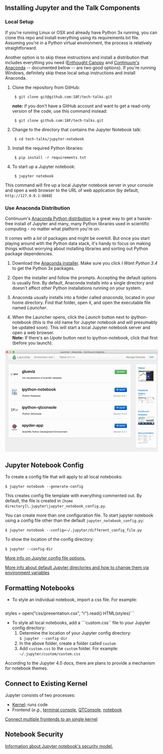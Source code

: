 ## Installing Jupyter and the Talk Components

### Local Setup

If you're running Linux or OSX and already have Python 3x running, you can clone this repo and install everything using its requirements.txt file. Assuming you're in a Python virtual environment, the process is relatively straightforward.

Another option is to skip these instructions and install a distribution that includes everything you need ([Enthought Canopy](https://www.enthought.com/products/canopy/) and [Continuum's Anaconda](https://store.continuum.io/cshop/anaconda/) -- documented below -- are two good options). If you're running Windows, definitely skip these local setup instructions and install Anaconda.

1. Clone the repository from GitHub:

        $ git clone git@github.com:18F/tech-talks.git
    **note:** if you don't have a GitHub account and want to get a read-only version of the code, use this command instead:

        $ git clone github.com:18F/tech-talks.git

1. Change to the directory that contains the Jupyter Notebook talk:

        $ cd tech-talks/jupyter-notebook

1. Install the required Python libraries:

        $ pip install -r requirements.txt

1. To start up a Jupyter notebook:

        $ jupyter notebook

This command will fire up a local Jupyter notebook server in your console and open a web browser to the URL of web application (by default, `http://127.0.0.1:8888`)

### Use Anaconda Distribution

Continuum's [Anaconda Python distribution](https://store.continuum.io/cshop/anaconda/) is a great way to get a hassle-free install of Jupyter and many, many Python libraries used in scientific computing - no matter what platform you're on.

It comes with a _lot_ of packages and might be overkill. But once you start playing around with the Python data stack, it's handy to focus on making things without worrying about installing libraries and sorting out Python package dependencies.

1. Download the [Anaconda installer](http://continuum.io/downloads#py34). Make sure you click _I Want Python 3.4_ to get the Python 3x packages.

1. Open the installer and follow the prompts. Accepting the default options is usually fine. By default, Anaconda installs into a single directory and doesn't affect other Python installations running on your system.

1. Anaconda usually installs into a folder called _anaconda_, located in your home directory. Find that folder, open it, and open the executable file named _Launcher_.

1. When the Launcher opens, click the _Launch_ button next to ipython-notebook (this is the old name for Jupyter notebook and will presumably be updated soon). This will start a local Jupyter notebook server and open a web browser.  
**Note:** If there's an _Upate_ button next to ipython-notebook, click that first (before you launch).

![Anaconda Launcher](assets/img/anaconda-launcher.png)

## Jupyter Notebook Config

To create a config file that will apply to all local notebooks:

```$ jupyter notebook --generate-config```

This creates config file template with everything commented out. By default, the file is created in ```[home directory]\.jupyter\jupyter_notebook_config.py```.

You can create more than one configuration file. To start jupyter notebook using a config file other than the default ```jupyter_notebook_config.py```:

```$ jupyter notebook --config=~/.jupyter/different_config_file.py```

To show the location of the config directory:

```$ jupyter --config-dir```

[More info on Jupyter config file options.](http://jupyter-notebook.readthedocs.org/en/latest/config.html#config "Jupyter config files")

[More info about default Jupyter directories and how to change them via environment variables](http://jupyter.readthedocs.org/en/latest/system.html "Jupyter on Your System")

## Formatting Notebooks

* To style an individual notebook, import a css file. For example:  
    ```from IPython.core.display import HTML
styles = open("css/presentation.css", "r").read()
HTML(styles)```

* To style all local notebooks, add a ```custom.css`` file to your Jupyter config directory:
    1. Determine the location of your Jupyter config directory:  
    ```$ jupyter --config-dir```
    2. In the above folder, create a folder called ```custom```
    3. Add ```custom.css``` to the ```custom``` folder. For example: ```~/.jupyter/custom/custom.css```


According to the Jupyter 4.0 docs, there are plans to provide a mechanism for notebook themes.

## Connect to Existing Kernel
Jupyter consists of two processes:
* [Kernel](https://github.com/ipython/ipython/wiki/IPython-kernels-for-other-languages): runs code
* Frontend (_e.g._, [terminal console](https://github.com/jupyter/jupyter_console "Jupyter console on GitHub"), [QTConsole](https://github.com/jupyter/qtconsole "QTConsole on GitHub"), [notebook](")

[Connect multiple frontends to an single kernel](http://jdfreder-notebook.readthedocs.org/en/docs/examples/Notebook/Connecting%20with%20the%20Qt%20Console.html)

## Notebook Security

[Information about Jupyter notebook's security model.](http://jupyter-notebook.readthedocs.org/en/latest/security.html "Security in Jupyter Notebooks")
